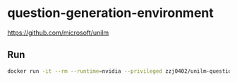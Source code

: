 # question-generation-environment
https://github.com/microsoft/unilm

## Run

```bash
docker run -it --rm --runtime=nvidia --privileged zzj0402/unilm-question-generation-environment bash
```